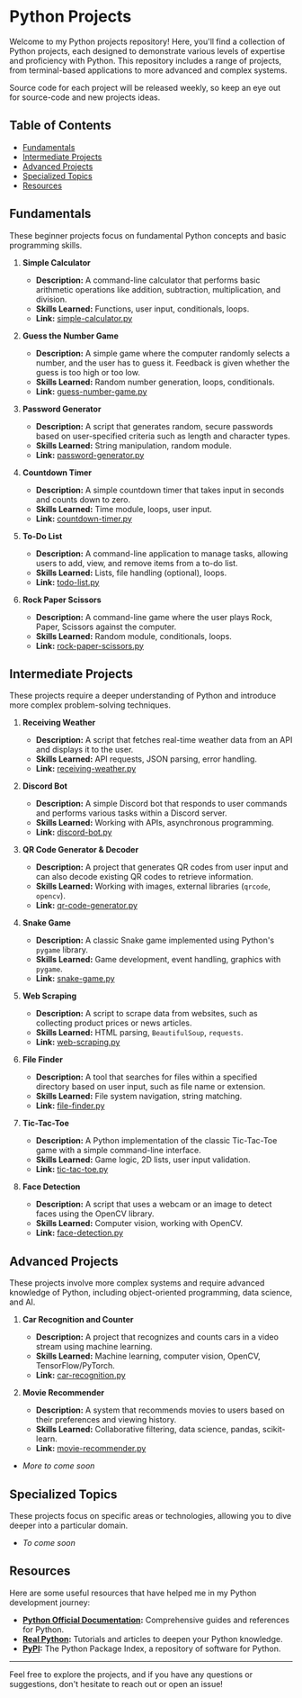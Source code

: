 # Python Projects

Welcome to my Python projects repository! Here, you'll find a collection of Python projects, each designed to demonstrate various levels of expertise and proficiency with Python. This repository includes a range of projects, from terminal-based applications to more advanced and complex systems.

Source code for each project will be released weekly, so keep an eye out for source-code and new projects ideas. 

## Table of Contents

- [Fundamentals](#fundamentals)
- [Intermediate Projects](#intermediate-projects)
- [Advanced Projects](#advanced-projects)
- [Specialized Topics](#specialized-topics)
- [Resources](#resources)

## Fundamentals

These beginner projects focus on fundamental Python concepts and basic programming skills.

1. **Simple Calculator**
   - **Description:** A command-line calculator that performs basic arithmetic operations like addition, subtraction, multiplication, and division.
   - **Skills Learned:** Functions, user input, conditionals, loops.
   - **Link:** [simple-calculator.py](./fundamentals/calculator.py)

2. **Guess the Number Game**
   - **Description:** A simple game where the computer randomly selects a number, and the user has to guess it. Feedback is given whether the guess is too high or too low.
   - **Skills Learned:** Random number generation, loops, conditionals.
   - **Link:** [guess-number-game.py](./fundamentals/guess_number.py)

3. **Password Generator**
   - **Description:** A script that generates random, secure passwords based on user-specified criteria such as length and character types.
   - **Skills Learned:** String manipulation, random module.
   - **Link:** [password-generator.py](./fundamentals/password-generator.py)

4. **Countdown Timer**
   - **Description:** A simple countdown timer that takes input in seconds and counts down to zero.
   - **Skills Learned:** Time module, loops, user input.
   - **Link:** [countdown-timer.py](./fundamentals/countdown-timer.py)

5. **To-Do List**
   - **Description:** A command-line application to manage tasks, allowing users to add, view, and remove items from a to-do list.
   - **Skills Learned:** Lists, file handling (optional), loops.
   - **Link:** [todo-list.py](./fundamentals/todo-list.py)

6. **Rock Paper Scissors**
   - **Description:** A command-line game where the user plays Rock, Paper, Scissors against the computer.
   - **Skills Learned:** Random module, conditionals, loops.
   - **Link:** [rock-paper-scissors.py](./fundamentals/rock-paper-scissors.py)

## Intermediate Projects

These projects require a deeper understanding of Python and introduce more complex problem-solving techniques.

1. **Receiving Weather**
   - **Description:** A script that fetches real-time weather data from an API and displays it to the user.
   - **Skills Learned:** API requests, JSON parsing, error handling.
   - **Link:** [receiving-weather.py](./intermediate/receiving-weather.py)

2. **Discord Bot**
   - **Description:** A simple Discord bot that responds to user commands and performs various tasks within a Discord server.
   - **Skills Learned:** Working with APIs, asynchronous programming.
   - **Link:** [discord-bot.py](./intermediate/discord-bot.py)

3. **QR Code Generator & Decoder**
   - **Description:** A project that generates QR codes from user input and can also decode existing QR codes to retrieve information.
   - **Skills Learned:** Working with images, external libraries (`qrcode`, `opencv`).
   - **Link:** [qr-code-generator.py](./intermediate/qr-code-generator.py)

4. **Snake Game**
   - **Description:** A classic Snake game implemented using Python's `pygame` library.
   - **Skills Learned:** Game development, event handling, graphics with `pygame`.
   - **Link:** [snake-game.py](./intermediate/snake-game.py)

5. **Web Scraping**
   - **Description:** A script to scrape data from websites, such as collecting product prices or news articles.
   - **Skills Learned:** HTML parsing, `BeautifulSoup`, `requests`.
   - **Link:** [web-scraping.py](./intermediate/web-scraping.py)

6. **File Finder**
   - **Description:** A tool that searches for files within a specified directory based on user input, such as file name or extension.
   - **Skills Learned:** File system navigation, string matching.
   - **Link:** [file-finder.py](./intermediate/file-finder.py)

7. **Tic-Tac-Toe**
   - **Description:** A Python implementation of the classic Tic-Tac-Toe game with a simple command-line interface.
   - **Skills Learned:** Game logic, 2D lists, user input validation.
   - **Link:** [tic-tac-toe.py](./intermediate/tic-tac-toe.py)

8. **Face Detection**
   - **Description:** A script that uses a webcam or an image to detect faces using the OpenCV library.
   - **Skills Learned:** Computer vision, working with OpenCV.
   - **Link:** [face-detection.py](./intermediate/face-detection.py)

## Advanced Projects

These projects involve more complex systems and require advanced knowledge of Python, including object-oriented programming, data science, and AI.

1. **Car Recognition and Counter**
   - **Description:** A project that recognizes and counts cars in a video stream using machine learning.
   - **Skills Learned:** Machine learning, computer vision, OpenCV, TensorFlow/PyTorch.
   - **Link:** [car-recognition.py](./advanced/car-recognition.py)

2. **Movie Recommender**
   - **Description:** A system that recommends movies to users based on their preferences and viewing history.
   - **Skills Learned:** Collaborative filtering, data science, pandas, scikit-learn.
   - **Link:** [movie-recommender.py](./advanced/movie-recommender.py)


* *More to come soon*

## Specialized Topics

These projects focus on specific areas or technologies, allowing you to dive deeper into a particular domain.

* *To come soon*

## Resources

Here are some useful resources that have helped me in my Python development journey:

- **[Python Official Documentation](https://docs.python.org/3/):** Comprehensive guides and references for Python.
- **[Real Python](https://realpython.com/):** Tutorials and articles to deepen your Python knowledge.
- **[PyPI](https://pypi.org/):** The Python Package Index, a repository of software for Python.

---

Feel free to explore the projects, and if you have any questions or suggestions, don't hesitate to reach out or open an issue!
